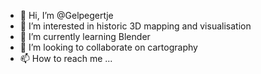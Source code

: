 - 👋 Hi, I’m @Gelpegertje
- 👀 I’m interested in historic 3D mapping and visualisation
- 🌱 I’m currently learning Blender
- 💞️ I’m looking to collaborate on cartography
- 📫 How to reach me ...

<!---
Gelpegertje/Gelpegertje is a ✨ special ✨ repository because its `README.md` (this file) appears on your GitHub profile.
You can click the Preview link to take a look at your changes.
--->
